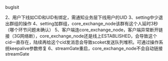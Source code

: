 buglsit

2、用户下线如CID和UID有绑定，需通知业务层下线用户的UID
3、setting中少退出群组的操作
4、setting加群组，core_exchange_node该群有这个人延时3秒（哪个环节问题未确认）
5、客户端连core_exchange_node，客户端异常断开链接（3G网络断），core_exchange_node还是线上ESTABLISHED，会导致这个cid一直存在，陆续再给这个cid发消息会导致scoket发送队列堆积。可通过操作系统keepalive参数修复
6、streamGate重启，core_exchange_node不会自动链接streamGate

